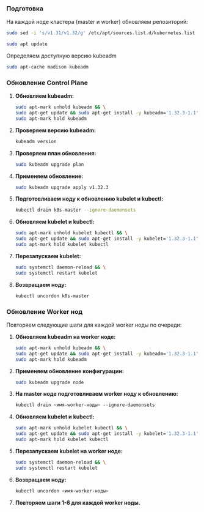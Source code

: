 ### Подготовка

На каждой ноде кластера (master и worker) обновляем репозиторий:

```bash
sudo sed -i 's/v1.31/v1.32/g' /etc/apt/sources.list.d/kubernetes.list

sudo apt update
```

Определяем доступную версию kubeadm

```bash
sudo apt-cache madison kubeadm
```


### Обновление Control Plane 

1. **Обновляем kubeadm:**

   ```bash
   sudo apt-mark unhold kubeadm && \
   sudo apt-get update && sudo apt-get install -y kubeadm='1.32.3-1.1' && \
   sudo apt-mark hold kubeadm
   ```

2. **Проверяем версию kubeadm:**

   ```bash
   kubeadm version
   ```

3. **Проверяем план обновления:**

   ```bash
   sudo kubeadm upgrade plan
   ```

4. **Применяем обновление:**

   ```bash
   sudo kubeadm upgrade apply v1.32.3
   ```

5. **Подготовливаем ноду к обновлению kubelet и kubectl:**

   ```bash
   kubectl drain k8s-master --ignore-daemonsets
   ```

6. **Обновляем kubelet и kubectl:**

   ```bash
   sudo apt-mark unhold kubelet kubectl && \
   sudo apt-get update && sudo apt-get install -y kubelet='1.32.3-1.1' kubectl='1.32.3-1.1' && \
   sudo apt-mark hold kubelet kubectl
   ```

7. **Перезапускаем kubelet:**

   ```bash
   sudo systemctl daemon-reload && \
   sudo systemctl restart kubelet
   ```

8. **Возвращаем ноду:**

   ```bash
   kubectl uncordon k8s-master
   ```

### Обновление Worker нод

Повторяем следующие шаги для каждой worker ноды по очереди:

1. **Обновляем kubeadm на worker ноде:**

   ```bash
   sudo apt-mark unhold kubeadm && \
   sudo apt-get update && sudo apt-get install -y kubeadm='1.32.3-1.1' && \
   sudo apt-mark hold kubeadm
   ```

2. **Применяем обновление конфигурации:**

   ```bash
   sudo kubeadm upgrade node
   ```

3. **На master ноде подготовливаем worker ноду к обновлению:**

   ```bash
   kubectl drain <имя-worker-ноды> --ignore-daemonsets
   ```


4. **Обновляем kubelet и kubectl:**

   ```bash
   sudo apt-mark unhold kubelet kubectl && \
   sudo apt-get update && sudo apt-get install -y kubelet='1.32.3-1.1' kubectl='1.32.3-1.1' && \
   sudo apt-mark hold kubelet kubectl
   ```

5. **Перезапускаем kubelet на worker ноде:**

   ```bash
   sudo systemctl daemon-reload && \
   sudo systemctl restart kubelet
   ```

6. **Возвращаем ноду:**

   ```bash
   kubectl uncordon <имя-worker-ноды>
   ```

7. **Повторяем шаги 1-6 для каждой worker ноды.**
